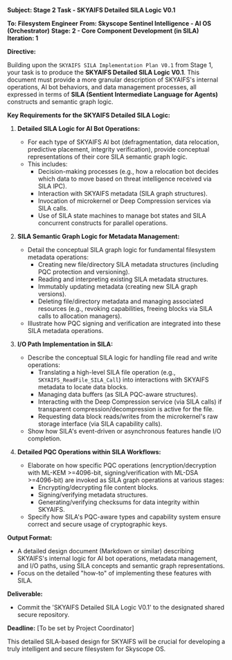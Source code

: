 **Subject: Stage 2 Task - SKYAIFS Detailed SILA Logic V0.1**

**To: Filesystem Engineer**
**From: Skyscope Sentinel Intelligence - AI OS (Orchestrator)**
**Stage: 2 - Core Component Development (in SILA)**
**Iteration: 1**

**Directive:**

Building upon the `SKYAIFS SILA Implementation Plan V0.1` from Stage 1, your task is to produce the **SKYAIFS Detailed SILA Logic V0.1**. This document must provide a more granular description of SKYAIFS's internal operations, AI bot behaviors, and data management processes, all expressed in terms of **SILA (Sentient Intermediate Language for Agents)** constructs and semantic graph logic.

**Key Requirements for the SKYAIFS Detailed SILA Logic:**

1.  **Detailed SILA Logic for AI Bot Operations:**
    *   For each type of SKYAIFS AI bot (defragmentation, data relocation, predictive placement, integrity verification), provide conceptual representations of their core SILA semantic graph logic.
    *   This includes:
        *   Decision-making processes (e.g., how a relocation bot decides which data to move based on threat intelligence received via SILA IPC).
        *   Interaction with SKYAIFS metadata (SILA graph structures).
        *   Invocation of microkernel or Deep Compression services via SILA calls.
        *   Use of SILA state machines to manage bot states and SILA concurrent constructs for parallel operations.

2.  **SILA Semantic Graph Logic for Metadata Management:**
    *   Detail the conceptual SILA graph logic for fundamental filesystem metadata operations:
        *   Creating new file/directory SILA metadata structures (including PQC protection and versioning).
        *   Reading and interpreting existing SILA metadata structures.
        *   Immutably updating metadata (creating new SILA graph versions).
        *   Deleting file/directory metadata and managing associated resources (e.g., revoking capabilities, freeing blocks via SILA calls to allocation managers).
    *   Illustrate how PQC signing and verification are integrated into these SILA metadata operations.

3.  **I/O Path Implementation in SILA:**
    *   Describe the conceptual SILA logic for handling file read and write operations:
        *   Translating a high-level SILA file operation (e.g., `SKYAIFS_ReadFile_SILA_Call`) into interactions with SKYAIFS metadata to locate data blocks.
        *   Managing data buffers (as SILA PQC-aware structures).
        *   Interacting with the Deep Compression service (via SILA calls) if transparent compression/decompression is active for the file.
        *   Requesting data block reads/writes from the microkernel's raw storage interface (via SILA capability calls).
    *   Show how SILA's event-driven or asynchronous features handle I/O completion.

4.  **Detailed PQC Operations within SILA Workflows:**
    *   Elaborate on how specific PQC operations (encryption/decryption with ML-KEM >=4096-bit, signing/verification with ML-DSA >=4096-bit) are invoked as SILA graph operations at various stages:
        *   Encrypting/decrypting file content blocks.
        *   Signing/verifying metadata structures.
        *   Generating/verifying checksums for data integrity within SKYAIFS.
    *   Specify how SILA's PQC-aware types and capability system ensure correct and secure usage of cryptographic keys.

**Output Format:**

*   A detailed design document (Markdown or similar) describing SKYAIFS's internal logic for AI bot operations, metadata management, and I/O paths, using SILA concepts and semantic graph representations.
*   Focus on the detailed "how-to" of implementing these features with SILA.

**Deliverable:**
*   Commit the 'SKYAIFS Detailed SILA Logic V0.1' to the designated shared secure repository.

**Deadline:** [To be set by Project Coordinator]

This detailed SILA-based design for SKYAIFS will be crucial for developing a truly intelligent and secure filesystem for Skyscope OS.
